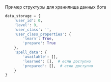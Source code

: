 
Пример структуры для хранилища данных бота

```python
data_storage = {
    'user_id': 0,
    'level': 0,
    'user_class': '',
    'user_class_properties': {
        'learn': True,
        'prepare': True
    },
    'spell_data': {
        'available': [],
        'learned': [],  # если доступно
        'prepared': [],  # если доступно
    }
}
```
